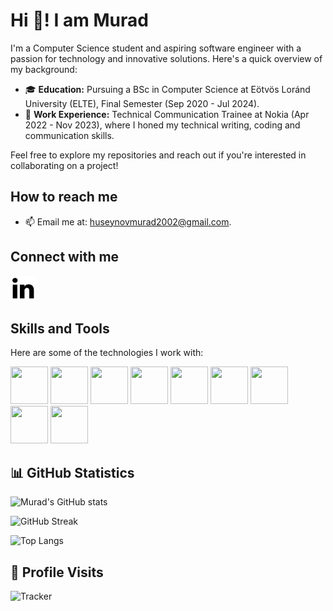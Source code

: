 # Hi 👋! I am Murad

I'm a Computer Science student and aspiring software engineer with a passion for technology and innovative solutions. Here's a quick overview of my background:

- 🎓 **Education:** Pursuing a BSc in Computer Science at Eötvös Loránd University (ELTE), Final Semester (Sep 2020 - Jul 2024).
- 💼 **Work Experience:** Technical Communication Trainee at Nokia (Apr 2022 - Nov 2023), where I honed my technical writing, coding and communication skills.

Feel free to explore my repositories and reach out if you're interested in collaborating on a project!

## How to reach me

- 📫 Email me at: [huseynovmurad2002@gmail.com](mailto:huseynovmurad2002@gmail.com).

## Connect with me

<a href="https://www.linkedin.com/in/huseynovmurad/" target="_blank"><img src="https://github.com/HaeckDesign/Get-Social-Social-Media-Font/blob/master/images/SVG/linkedin.svg" width="40" height="40"></a>


## Skills and Tools

Here are some of the technologies I work with:

<a href="https://developer.mozilla.org/en-US/docs/Web/HTML" target="_blank"><img src="https://github.com/yurijserrano/Github-Profile-Readme-Logos/blob/master/others/html.svg" width="60" height="60"></a>
<a href="https://developer.mozilla.org/en-US/docs/Web/CSS" target="_blank"><img src="https://github.com/yurijserrano/Github-Profile-Readme-Logos/blob/master/others/css.svg" width="60" height="60"></a>
<a href="https://developer.mozilla.org/en-US/docs/Web/JavaScript" target="_blank"><img src="https://github.com/yurijserrano/Github-Profile-Readme-Logos/blob/master/programming%20languages/javascript.svg" width="60" height="60"></a>
<a href="https://www.typescriptlang.org/" target="_blank"><img src="https://github.com/yurijserrano/Github-Profile-Readme-Logos/blob/master/programming%20languages/typescript.svg" width="60" height="60"></a>
<a href="https://reactjs.org/" target="_blank"><img src="https://github.com/yurijserrano/Github-Profile-Readme-Logos/blob/master/frameworks/react.svg" width="60" height="60"></a>
<a href="https://firebase.google.com/" target="_blank"><img src="https://github.com/yurijserrano/Github-Profile-Readme-Logos/blob/master/cloud/firebase.svg" width="60" height="60"></a>
<a href="https://about.gitlab.com/" target="_blank"><img src="https://github.com/yurijserrano/Github-Profile-Readme-Logos/blob/master/cloud/gitlab.svg" width="60" height="60"></a>
<a href="https://nodejs.org/" target="_blank"><img src="https://github.com/yurijserrano/Github-Profile-Readme-Logos/blob/master/frameworks/nodejs.svg" width="60" height="60"></a>
<a href="https://git-scm.com/" target="_blank"><img src="https://github.com/yurijserrano/Github-Profile-Readme-Logos/blob/master/others/git.svg" width="60" height="60"></a>

## 📊 GitHub Statistics

![Murad's GitHub stats](https://github-readme-stats.vercel.app/api?username=muradhuseynov1&show_icons=true&theme=radical)

![GitHub Streak](https://github-readme-streak-stats.herokuapp.com/?user=muradhuseynov1&theme=dark)

![Top Langs](https://github-readme-stats.vercel.app/api/top-langs/?username=muradhuseynov1&layout=compact&theme=radical)

## 👀 Profile Visits

![Tracker](https://github-readme-tracker-91d8k0ibk-murad-huseynovs-projects.vercel.app/)

